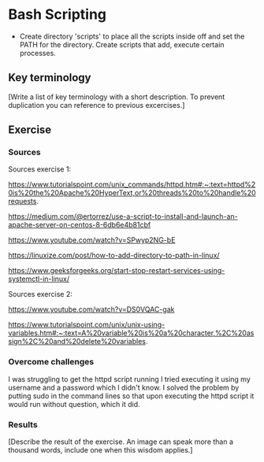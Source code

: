 # Bash Scripting
+ Create directory 'scripts' to place all the scripts inside off and set the PATH for the directory. Create scripts that add, execute certain processes.

## Key terminology
[Write a list of key terminology with a short description. To prevent duplication you can reference to previous excercises.]

## Exercise
### Sources
Sources exercise 1:

https://www.tutorialspoint.com/unix_commands/httpd.htm#:~:text=httpd%20is%20the%20Apache%20HyperText,or%20threads%20to%20handle%20requests.

https://medium.com/@ertorrez/use-a-script-to-install-and-launch-an-apache-server-on-centos-8-6db6e4b81cbf

https://www.youtube.com/watch?v=SPwyp2NG-bE

https://linuxize.com/post/how-to-add-directory-to-path-in-linux/

https://www.geeksforgeeks.org/start-stop-restart-services-using-systemctl-in-linux/

Sources exercise 2:

https://www.youtube.com/watch?v=DS0VQAC-gak

https://www.tutorialspoint.com/unix/unix-using-variables.htm#:~:text=A%20variable%20is%20a%20character,%2C%20assign%2C%20and%20delete%20variables.



### Overcome challenges
I was struggling to get the httpd script running I tried executing it using my username and a password which I didn't know. I solved the problem by putting sudo in the command lines so that upon executing the httpd script it would run without question, which it did.

### Results
[Describe the result of the exercise. An image can speak more than a thousand words, include one when this wisdom applies.]